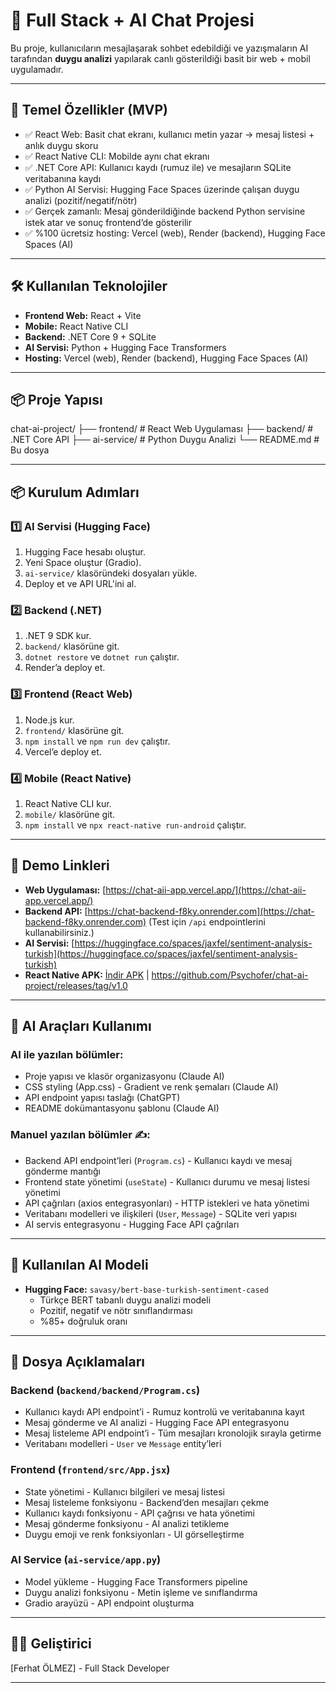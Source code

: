 # 🚀 Full Stack + AI Chat Projesi

Bu proje, kullanıcıların mesajlaşarak sohbet edebildiği ve yazışmaların AI tarafından **duygu analizi** yapılarak canlı gösterildiği basit bir web + mobil uygulamadır.  

---

## 🎯 Temel Özellikler (MVP)
- ✅ React Web: Basit chat ekranı, kullanıcı metin yazar → mesaj listesi + anlık duygu skoru  
- ✅ React Native CLI: Mobilde aynı chat ekranı  
- ✅ .NET Core API: Kullanıcı kaydı (rumuz ile) ve mesajların SQLite veritabanına kaydı  
- ✅ Python AI Servisi: Hugging Face Spaces üzerinde çalışan duygu analizi (pozitif/negatif/nötr)  
- ✅ Gerçek zamanlı: Mesaj gönderildiğinde backend Python servisine istek atar ve sonuç frontend’de gösterilir  
- ✅ %100 ücretsiz hosting: Vercel (web), Render (backend), Hugging Face Spaces (AI)  

---

## 🛠️ Kullanılan Teknolojiler
- **Frontend Web:** React + Vite  
- **Mobile:** React Native CLI  
- **Backend:** .NET Core 9 + SQLite  
- **AI Servisi:** Python + Hugging Face Transformers  
- **Hosting:** Vercel (web), Render (backend), Hugging Face Spaces (AI)  

---

## 📦 Proje Yapısı
chat-ai-project/
├── frontend/ # React Web Uygulaması
├── backend/ # .NET Core API
├── ai-service/ # Python Duygu Analizi
└── README.md # Bu dosya

---

## 📦 Kurulum Adımları

### 1️⃣ AI Servisi (Hugging Face)
1. Hugging Face hesabı oluştur.
2. Yeni Space oluştur (Gradio).
3. `ai-service/` klasöründeki dosyaları yükle.
4. Deploy et ve API URL'ini al.

### 2️⃣ Backend (.NET)
1. .NET 9 SDK kur.
2. `backend/` klasörüne git.
3. `dotnet restore` ve `dotnet run` çalıştır.
4. Render’a deploy et.

### 3️⃣ Frontend (React Web)
1. Node.js kur.
2. `frontend/` klasörüne git.
3. `npm install` ve `npm run dev` çalıştır.
4. Vercel’e deploy et.

### 4️⃣ Mobile (React Native)
1. React Native CLI kur.
2. `mobile/` klasörüne git.
3. `npm install` ve `npx react-native run-android` çalıştır.

---

## 🔗 Demo Linkleri
- **Web Uygulaması:** [https://chat-aii-app.vercel.app/](https://chat-aii-app.vercel.app/)  
- **Backend API:** [https://chat-backend-f8ky.onrender.com](https://chat-backend-f8ky.onrender.com) (Test için `/api` endpointlerini kullanabilirsiniz.)
- **AI Servisi:** [https://huggingface.co/spaces/jaxfel/sentiment-analysis-turkish](https://huggingface.co/spaces/jaxfel/sentiment-analysis-turkish)  
- **React Native APK:** [İndir APK](https://github.com/Psychofer/chat-ai-project/releases/download/v1.0/app-release.apk) | https://github.com/Psychofer/chat-ai-project/releases/tag/v1.0

---

## 🤖 AI Araçları Kullanımı

### AI ile yazılan bölümler:
- Proje yapısı ve klasör organizasyonu (Claude AI)  
- CSS styling (App.css) - Gradient ve renk şemaları (Claude AI)  
- API endpoint yapısı taslağı (ChatGPT)  
- README dokümantasyonu şablonu (Claude AI)  

### Manuel yazılan bölümler ✍️:
- Backend API endpoint’leri (`Program.cs`) - Kullanıcı kaydı ve mesaj gönderme mantığı  
- Frontend state yönetimi (`useState`) - Kullanıcı durumu ve mesaj listesi yönetimi  
- API çağrıları (axios entegrasyonları) - HTTP istekleri ve hata yönetimi  
- Veritabanı modelleri ve ilişkileri (`User`, `Message`) - SQLite veri yapısı  
- AI servis entegrasyonu - Hugging Face API çağrıları  

---

## 🧠 Kullanılan AI Modeli
- **Hugging Face:** `savasy/bert-base-turkish-sentiment-cased`  
  - Türkçe BERT tabanlı duygu analizi modeli  
  - Pozitif, negatif ve nötr sınıflandırması  
  - %85+ doğruluk oranı  

---

## 📝 Dosya Açıklamaları

### Backend (`backend/backend/Program.cs`)
- Kullanıcı kaydı API endpoint’i - Rumuz kontrolü ve veritabanına kayıt  
- Mesaj gönderme ve AI analizi - Hugging Face API entegrasyonu  
- Mesaj listeleme API endpoint’i - Tüm mesajları kronolojik sırayla getirme  
- Veritabanı modelleri - `User` ve `Message` entity’leri  

### Frontend (`frontend/src/App.jsx`)
- State yönetimi - Kullanıcı bilgileri ve mesaj listesi  
- Mesaj listeleme fonksiyonu - Backend’den mesajları çekme  
- Kullanıcı kaydı fonksiyonu - API çağrısı ve hata yönetimi  
- Mesaj gönderme fonksiyonu - AI analizi tetikleme  
- Duygu emoji ve renk fonksiyonları - UI görselleştirme  

### AI Service (`ai-service/app.py`)
- Model yükleme - Hugging Face Transformers pipeline  
- Duygu analizi fonksiyonu - Metin işleme ve sınıflandırma  
- Gradio arayüzü - API endpoint oluşturma  

---

## 👨‍💻 Geliştirici
[Ferhat ÖLMEZ] - Full Stack Developer  

---
